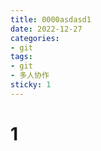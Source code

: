 ```yaml
---
title: 0000asdasd1
date: 2022-12-27
categories:
- git
tags:
- git
- 多人协作
sticky: 1
---
```


[//]: # (::: tip)

[//]: # (这是一个摘要...)

[//]: # (:::)
    
[//]: # ()
[//]: # (<!-- more -->)

# 1
